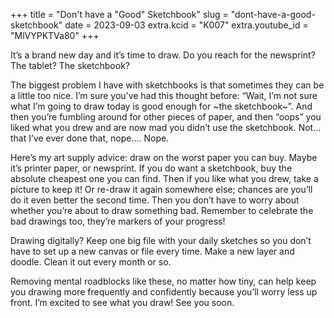 +++
title = "Don't have a \"Good\" Sketchbook"
slug = "dont-have-a-good-sketchbook"
date = 2023-09-03
extra.kcid = "K007"
extra.youtube_id = "MlVYPKTVa80"
+++

It’s a brand new day and it’s time to draw. Do you reach for the newsprint? The tablet? The sketchbook?

The biggest problem I have with sketchbooks is that sometimes they can be a little too nice. I’m sure you’ve had this thought before: “Wait, I’m not sure what I’m going to draw today is good enough for ~the sketchbook~”. And then you’re fumbling around for other pieces of paper, and then “oops” you liked what you drew and are now mad you didn’t use the sketchbook.
Not… that I’ve ever done that, nope…. Nope.

Here’s my art supply advice: draw on the worst paper you can buy. Maybe it’s printer paper, or newsprint. If you do want a sketchbook, buy the absolute cheapest one you can find. Then if you like what you drew, take a picture to keep it! Or re-draw it again somewhere else; chances are you’ll do it even better the second time. Then you don’t have to worry about whether you’re about to draw something bad. Remember to celebrate the bad drawings too, they’re markers of your progress!

Drawing digitally? Keep one big file with your daily sketches so you don’t have to set up a new canvas or file every time. Make a new layer and doodle. Clean it out every month or so.

Removing mental roadblocks like these, no matter how tiny, can help keep you drawing more frequently and confidently because you’ll worry less up front. I’m excited to see what you draw! See you soon.
